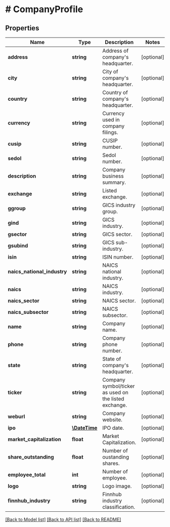 # # CompanyProfile

## Properties

Name | Type | Description | Notes
------------ | ------------- | ------------- | -------------
**address** | **string** | Address of company&#39;s headquarter. | [optional] 
**city** | **string** | City of company&#39;s headquarter. | [optional] 
**country** | **string** | Country of company&#39;s headquarter. | [optional] 
**currency** | **string** | Currency used in company filings. | [optional] 
**cusip** | **string** | CUSIP number. | [optional] 
**sedol** | **string** | Sedol number. | [optional] 
**description** | **string** | Company business summary. | [optional] 
**exchange** | **string** | Listed exchange. | [optional] 
**ggroup** | **string** | GICS industry group. | [optional] 
**gind** | **string** | GICS industry. | [optional] 
**gsector** | **string** | GICS sector. | [optional] 
**gsubind** | **string** | GICS sub-industry. | [optional] 
**isin** | **string** | ISIN number. | [optional] 
**naics_national_industry** | **string** | NAICS national industry. | [optional] 
**naics** | **string** | NAICS industry. | [optional] 
**naics_sector** | **string** | NAICS sector. | [optional] 
**naics_subsector** | **string** | NAICS subsector. | [optional] 
**name** | **string** | Company name. | [optional] 
**phone** | **string** | Company phone number. | [optional] 
**state** | **string** | State of company&#39;s headquarter. | [optional] 
**ticker** | **string** | Company symbol/ticker as used on the listed exchange. | [optional] 
**weburl** | **string** | Company website. | [optional] 
**ipo** | [**\DateTime**](\DateTime.md) | IPO date. | [optional] 
**market_capitalization** | **float** | Market Capitalization. | [optional] 
**share_outstanding** | **float** | Number of oustanding shares. | [optional] 
**employee_total** | **int** | Number of employee. | [optional] 
**logo** | **string** | Logo image. | [optional] 
**finnhub_industry** | **string** | Finnhub industry classification. | [optional] 

[[Back to Model list]](../../README.md#documentation-for-models) [[Back to API list]](../../README.md#documentation-for-api-endpoints) [[Back to README]](../../README.md)


